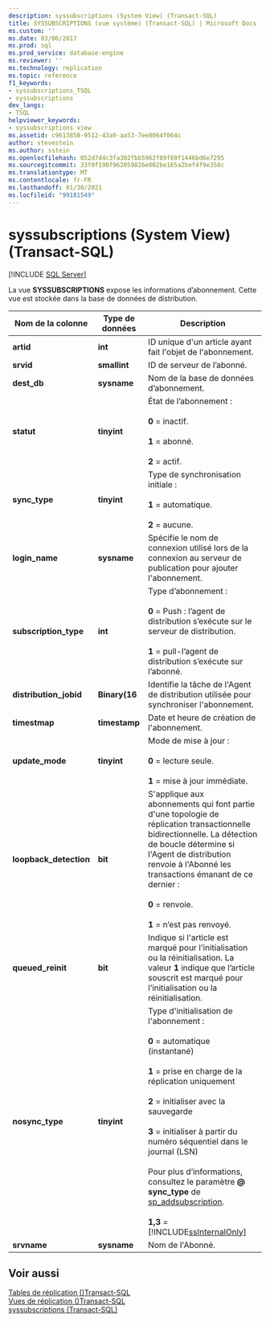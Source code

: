 ```yaml
---
description: syssubscriptions (System View) (Transact-SQL)
title: SYSSUBSCRIPTIONS (vue système) (Transact-SQL) | Microsoft Docs
ms.custom: ''
ms.date: 03/06/2017
ms.prod: sql
ms.prod_service: database-engine
ms.reviewer: ''
ms.technology: replication
ms.topic: reference
f1_keywords:
- syssubscriptions_TSQL
- syssubscriptions
dev_langs:
- TSQL
helpviewer_keywords:
- syssubscriptions view
ms.assetid: c9613858-9512-43a9-aa53-7ee8064f064c
author: stevestein
ms.author: sstein
ms.openlocfilehash: 052d7d4c3fa302fbb5962f89f69f1446bd6e7295
ms.sourcegitcommit: 33f0f190f962059826e002be165a2bef4f9e350c
ms.translationtype: MT
ms.contentlocale: fr-FR
ms.lasthandoff: 01/30/2021
ms.locfileid: "99181549"
---
```

# <a name="syssubscriptions-system-view-transact-sql"></a>syssubscriptions (System View) (Transact-SQL)
[!INCLUDE [SQL Server](../../includes/applies-to-version/sqlserver.md)]

  La vue **SYSSUBSCRIPTIONS** expose les informations d’abonnement. Cette vue est stockée dans la base de données de distribution.  
  
|Nom de la colonne|Type de données|Description|  
|-----------------|---------------|-----------------|  
|**artid**|**int**|ID unique d'un article ayant fait l'objet de l'abonnement.|  
|**srvid**|**smallint**|ID de serveur de l’abonné.|  
|**dest_db**|**sysname**|Nom de la base de données d’abonnement.|  
|**statut**|**tinyint**|État de l’abonnement :<br /><br /> **0** = inactif.<br /><br /> **1** = abonné.<br /><br /> **2** = actif.|  
|**sync_type**|**tinyint**|Type de synchronisation initiale :<br /><br /> **1** = automatique.<br /><br /> **2** = aucune.|  
|**login_name**|**sysname**|Spécifie le nom de connexion utilisé lors de la connexion au serveur de publication pour ajouter l'abonnement.|  
|**subscription_type**|**int**|Type d’abonnement :<br /><br /> **0** = Push : l’agent de distribution s’exécute sur le serveur de distribution.<br /><br /> **1** = pull-l’agent de distribution s’exécute sur l’abonné.|  
|**distribution_jobid**|**Binary(16**|Identifie la tâche de l'Agent de distribution utilisée pour synchroniser l'abonnement.|  
|**timestmap**|**timestamp**|Date et heure de création de l'abonnement.|  
|**update_mode**|**tinyint**|Mode de mise à jour :<br /><br /> **0** = lecture seule.<br /><br /> **1** = mise à jour immédiate.|  
|**loopback_detection**|**bit**|S'applique aux abonnements qui font partie d'une topologie de réplication transactionnelle bidirectionnelle. La détection de boucle détermine si l'Agent de distribution renvoie à l'Abonné les transactions émanant de ce dernier :<br /><br /> **0** = renvoie.<br /><br /> **1** = n’est pas renvoyé.|  
|**queued_reinit**|**bit**|Indique si l'article est marqué pour l'initialisation ou la réinitialisation. La valeur **1** indique que l’article souscrit est marqué pour l’initialisation ou la réinitialisation.|  
|**nosync_type**|**tinyint**|Type d'initialisation de l'abonnement :<br /><br /> **0** = automatique (instantané)<br /><br /> **1** = prise en charge de la réplication uniquement<br /><br /> **2** = initialiser avec la sauvegarde<br /><br /> **3** = initialiser à partir du numéro séquentiel dans le journal (LSN)<br /><br /> Pour plus d’informations, consultez le paramètre **\@ sync_type** de [sp_addsubscription](../../relational-databases/system-stored-procedures/sp-addsubscription-transact-sql.md).<br /><br /> **1,3** = [!INCLUDE[ssInternalOnly](../../includes/ssinternalonly-md.md)]|  
|**srvname**|**sysname**|Nom de l'Abonné.|  
  
## <a name="see-also"></a>Voir aussi  
 [Tables de réplication &#40;&#41;Transact-SQL ](../../relational-databases/system-tables/replication-tables-transact-sql.md)   
 [Vues de réplication &#40;&#41;Transact-SQL ](../../relational-databases/system-views/replication-views-transact-sql.md)   
 [syssubscriptions &#40;Transact-SQL&#41;](../../relational-databases/system-tables/syssubscriptions-transact-sql.md)  
  
  
